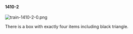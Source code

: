 #### 1410-2
![train-1410-2-0.png](https://github.com/lil-lab/nlvr/raw/master/nlvr/train/images/49/train-1410-2-0.png "train-1410-2-0.png")

There is a box with exactly four items including black triangle.